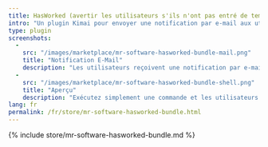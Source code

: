 ```yaml
---
title: HasWorked (avertir les utilisateurs s'ils n'ont pas entré de temps)
intro: "Un plugin Kimai pour envoyer une notification par e-mail aux utilisateurs s'ils n'ont aucune entrée le jour en cours"
type: plugin
screenshots:
  - 
    src: "/images/marketplace/mr-software-hasworked-bundle-mail.png"
    title: "Notification E-Mail"
    description: "Les utilisateurs reçoivent une notification par e-mail" 
  - 
    src: "/images/marketplace/mr-software-hasworked-bundle-shell.png"
    title: "Aperçu"
    description: "Exécutez simplement une commande et les utilisateurs seront avertis"
lang: fr
permalink: /fr/store/mr-software-hasworked-bundle.html
---
```


{% include store/mr-software-hasworked-bundle.md %}
